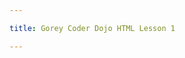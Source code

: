 ```yaml
---

title: Gorey Coder Dojo HTML Lesson 1

---
```


<html>

<head>
<style
<body>

# Lesson 1

## Introduction

We are going to learn how to make a webpage. A webpage is made up of HyperText Markup Lanugage (HTML).  When you visit a web site your web browser downloads the HTML for the page and then renders or displays that HTML as the pictures, text and videos you see on every website. 

We are walking through a number of steps to create web pages in this lesson. If you don't understand anything or something doesn't work the way you thing it should just shout for help!

## Startup

To start writing html you will need a text editor. One you can try is [Sublime Text](http://www.sublimetext.com/2) . Go there now and download and install it. You should never use Microsoft Word to write HTML. 

The next thing you need is a web browser. You can use your current web browser. Google Chrome is a good browser for using to check and debug (fix) your HTML code if there are errors in it. [Download Chrome Here](http://www.google.com/chrome).

A note on creating folders and html file names. It is best practice not to have spaces in the names of web folders or file names. So you can call your files anything like the following. 

+ MyWebPage.html
+ mywebpage.html
+ my-web-page.html

The following characters are valid urls ABCDEFGHIJKLMNOPQRSTUVWXYZabcdefghijklmnopqrstuvwxyz0123456789-._~:/?#[]@!$&'()*+,;=

## First Web Page

On your desktop create a folder called coderdojo. In the coderdojo folder create another folder called lesson1.

When your ready open Sublime Text and type in the following code.

```
<!DOCTYPE html>
<html>
<head> 
  <title>First Page</title>
</head>
<body>
  <h1>Hello World!!</h1>
  <p>This is my first web page</p>
</body>
</html>
```

Don't worry, you don't need to understand the above, we'll explain it in a little while.  

Once you have it typed in save the file into the lesson1 folder you created and call it page1.html (the .html is important as it tells the browser it is a html page).

Now open your browser and press ctrl o (cmd o on a mac) file the page1.html file and press open. You should see a web page with Hello World!! on it. If you don't check the steps above or call for help!

### Explanation 

Every html web page is made up of a series of tags. Tags usually have an opening tag and a closing tag for example an opening tag is `<html>` and a closing tag is `</html>` This tells the browser to treat everything between these tags as html.

The tags we used in the first lesson where:

`<!DOCTYPE html>` - this is a special tag and has no closing one. It tells your web browser that we are using html5.

`<html></html>` this says that everything between these tags is the web page.

`<head></head>` this is the head of the page. We add other tags in here to set our page up. Nothing in the head tag is displayed on the actual page. 

`<title></title>` This is always placed between the <head> tag and sets the title of the page.  The title is shown on the web browser tab.

`<body></body>` Everything placed in here will show on your page. 

`<h1></h1>` Is called a header tag. There are 6 header tags. They are a way to add some headings to your text. A page should only have one `<h1>` tag but can have many of the other heading tags.

The other header tags are:
```
<h1></h1>
<h2></h2>
<h3></h3>
<h4></h4>
<h5></h5>
<h6></h6>
```

`<p></p>` is the paragraph tag. 

When setting up a new page the most basic items you need are:

```
<!DOCTYPE html>
<html>
<head>
</head>
<body>
</body>
</html>
```

### Try It Yourself
Make a new page called page2.html on the page set the page title as My second page. Add a h1 tag and 2 paragraphs of text. Then add a h2 tag and another 2 paragraphs of text.

## Images

A web page looks pretty boring without images. 

Go to the web page <INSERT PAGE>, when the page opens right click on the image and select the Save Image As option and save the image to your lesson1 folder. 

Type out the following and save it in the lesson1 folder as page3.html

```
<!DOCTYPE html>
<html>
<head> 
  <title>Adding an image</title>
</head>
<body>
  <h1>Adding an image</h1>
  <p>
     <img src=”image1.jpg” alt=”My first image” text=”My First Image”>
    This is an image 
  </p>
</body>
</html>
   
### Explanation
   
The new tag we introduced is `<img>` this does not have a closing tag. In the image tag it has a number of attributes, these are src, alt, text. 
   
+ src (source) means the location of the file. The source can be absolute or relative to the page. Don't worry about this just now we'll talk about this later.
+ alt (alternate text) this is the text that will be shown if the image is not found.
+ title means the text that is shown when you hover over the image. 
   
### Try It Yourself

Save the image from this url <INSERT IMAGE2>. Create a new page and add a title ‘My Second Image'. Add a h4 heading with the text of ‘My Second image'. And add the image. Save it in the lesson1 folder and call it page4.html 
    
## Links
    
The web would only be a series of pages without links!  So lets link all our pages together now. 
    
Open page1.html in your text editor.  Underneath the first paragraph add in the following text.

```html
<p><a href=”page2.html”>Page 2</a></p>
```

So it should read:

```
<!DOCTYPE html>
<html>
<head> 
  <title>First Page</title>
</head>
<body>
  <h1>Hello World!!</h1>
  <p>This is my first web page</p>
  <p><a href=”page2.html”>Page 2</a></p>
</body>
</html>
```

Save the file and open it in your web browser. Hover on the Page 2 link and click it.
    
### Explanation
    
The link tag is called an anchor tag. It is opened with `<a>` and closed with an `</a>`. All the text between the 2 tags will be the text that will be used in the link.
    
The `<a>` tag has one attribute ‘href' this is the page that it will link to. 
    
### Try It Yourself

On page 2 link to page 3. 
On page 3 link to page 4.
On page 4 link to page 1.
    
Now you can click on any of the links to open any of our pages. 
    
## Lists
    
Lists are used all the time on web pages. From showing bullet pointed lists of information or numbered lists. They are also used as the basic building blocks to create menus.
    
There are 3 types of lists 

+ Ordered Lists 
+ Unordered Lists
+ Definition Lists
    
Ordered lists appear as list with numbers 
1. Item 1
2.  Item 2
3.  Item 3
    
The above would be written in html as:

```
<ol>
  <li>Item 1</li>
  <li>Item 2</li>
  <li>Item 3</li>
</ol>
```
          
Unordered lists appear as bullet points

+ Item 1
+ Item 2
+ Item 3
          
The above would be written in html as:

```
<ul>
  <li>Item 1</li>
  <li>Item 2</li>
  <li>Item 3</li>
</ul>
```      
      
We'll leave definition lists out of it for the moment. 
      
So now lets add in links to all our pages to each page.
      
Open page1.html. Underneath your last paragraph add in the following:

```
<ul>
  <li><a href=”page1.html”>Page 1</a></li>
  <li><a href=”page2.html”>Page 2</a></li>
  <li><a href=”page3.html”>Page 3</a></li>
  <li><a href=”page4.html”>Page 4</a></li>
</ul>
```                    
                    
The page should look like the following:

```
<!DOCTYPE html>
<html>
<head> 
  <title>First Page</title>
</head>
<body>
  <h1>Hello World!!</h1>
  <p>This is my first web page</p>
  <p><a href=”page2.html”>Page 2</a></p>
  <ul>
    <li><a href=”page1.html”>Page 1</a></li>
    <li><a href=”page2.html”>Page 2</a></li>
    <li><a href=”page3.html”>Page 3</a></li>
    <li><a href=”page4.html”>Page 4</a></li>
  </ul>
</body>
</html>
```      
Save the file and open it in your browser.  Now click on any of the links you added.

### Explanation

We've added the unordered list and each item on the list is surrounded by a `<li></li>` , in between the `<li>` we have added a link (anchor) tag with a link to each page.

### Try It Yourself

Now add that to page2.html , page3.html and page4.html

## Tables


## Conclusion
What you have learned today are the basics in making a web page. All the tags you learned about today what you will use to create nearly all web pages. 

The next lesson is about learning Cascading Style Sheets or CSS for short. CSS adds colour to your page, changes the fonts, and lays items out on the page.  

